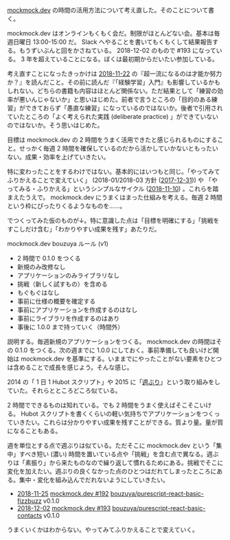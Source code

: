 [mockmock.dev](https://mockmock.connpass.com/) の時間の活用方法について考え直した。そのことについて書く。

mockmock.dev はオンラインもくもく会だ。制限がほとんどない会。基本は毎週日曜日 13:00-15:00 だ。 Slack へやることを書いてもくもくして結果報告する。もうずいぶんと回をかさねている。 2018-12-02 のもので #193 になっている。 3 年を超えていることになる。ぼくは最初期からだいたい参加している。

考え直すことになったきっかけは [2018-11-22][] の『超一流になるのは才能か努力か？』を読んだこと。その前に読んだ『「経験学習」入門』も影響しているかもしれない。どちらの書籍も内容はほとんど関係ない。ただ結果として「練習の効率が悪いんじゃないか」と思いはじめた。前者で言うところの「目的のある練習」ができておらず「愚直な練習」になっているのではないか。後者で引用されていたところの「よく考えられた実践 (deliberate practice) 」ができていないのではないか。そう思いはじめた。

目標は mockmock.dev の 2 時間をうまく活用できたと感じられるものにすること。せっかく毎週 2 時間を確保しているのだから活かしていかないともったいない。成果・効率を上げていきたい。

特に変わったことをするわけではない。基本的にはいつもと同じ。「やってみてふりかえることで変えていく」 (2018-01/2018-03 方針 ([2017-12-31][])) や 「やってみる・ふりかえる」というシンプルなサイクル ([2018-11-10][]) 。これらを踏まえたうえで。 mockmock.dev にうまくはまった仕組みを考える。毎週 2 時間という枠にぴったりくるようなものを……。

でつくってみた仮のものが↓。特に意識した点は「目標を明確にする」「挑戦をすこしだけ含む」「わかりやすい成果を残す」あたりだ。

mockmock.dev bouzuya ルール (v1)

- 2 時間で 0.1.0 をつくる
- 新規のみ改修なし
- アプリケーションのみライブラリなし
- 挑戦（新しく試すもの）を含める
- もぐもぐはなし
- 事前に仕様の概要を確定する
- 事前にアプリケーションを作成するのはなし
- 事前にライブラリを作成するのはあり
- 事後に 1.0.0 まで持っていく（時間外）

説明する。毎週新規のアプリケーションをつくる。 mockmock.dev の時間はその 0.1.0 をつくる。次の週までに 1.0.0 にしておく。事前準備しても良いけど開始は mockmock.dev を基準にする。いままでにやったことがない要素をひとつは含めることで成長を感じよう。そんな感じ。

2014 の「 1 日 1 Hubot スクリプト」や 2015 に「[週ぶり](https://shuburi.org/)」という取り組みをしていた。それらとところどころ似ている。

2 時間でできるものは知れている。でも 2 時間をうまく使えばそこそこいける。 Hubot スクリプトを書くくらいの軽い気持ちでアプリケーションをつくっていきたい。これらは分かりやすい成果を残すことができる。質より量。量が質になることもある。

週を単位とする点で週ぶりは似ている。ただそこに mockmock.dev という「集中」すべき短い (濃い) 時間を置いている点や「挑戦」を含む点で異なる。週ぶりは「素振り」から来たものなので繰り返して慣れるためにある。挑戦でそこに変化を加えたい。週ぶりの良くなかった点のひとつはだれてしまったところにある。集中・変化を組み込んでだれないようにしていきたい。

- [2018-11-25][] [mockmock.dev #192](https://mockmock.connpass.com/event/110293/) [bouzuya/purescript-react-basic-fizzbuzz][] v0.1.0
- [2018-12-02][] [mockmock.dev #193](https://mockmock.connpass.com/event/111535/) [bouzuya/purescript-react-basic-contacts][] v0.1.0

うまくいくかはわからない。やってみてふりかえることで変えていく。

[2017-12-31]: https://blog.bouzuya.net/2017/12/31/
[2018-11-10]: https://blog.bouzuya.net/2018/11/10/
[2018-11-22]: https://blog.bouzuya.net/2018/11/22/
[2018-11-25]: https://blog.bouzuya.net/2018/11/25/
[2018-12-02]: https://blog.bouzuya.net/2018/12/02/
[bouzuya/purescript-react-basic-contacts]: https://github.com/bouzuya/purescript-react-basic-contacts
[bouzuya/purescript-react-basic-fizzbuzz]: https://github.com/bouzuya/purescript-react-basic-fizzbuzz
